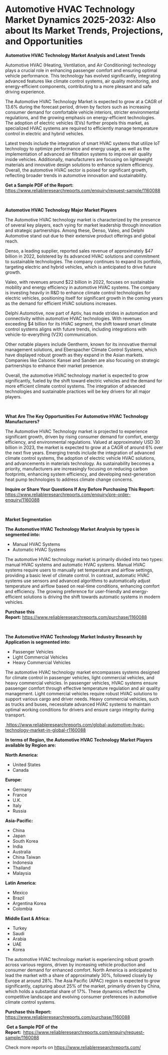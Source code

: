 <p><h1>Automotive HVAC Technology Market Dynamics 2025-2032: Also about Its Market Trends, Projections, and Opportunities</h1></p><p><strong>Automotive HVAC Technology Market Analysis and Latest Trends</strong></p>
<p><p>Automotive HVAC (Heating, Ventilation, and Air Conditioning) technology plays a crucial role in enhancing passenger comfort and ensuring optimal vehicle performance. This technology has evolved significantly, integrating advanced features like climate control systems, air quality monitoring, and energy-efficient components, contributing to a more pleasant and safe driving experience. </p><p>The Automotive HVAC Technology Market is expected to grow at a CAGR of 13.6% during the forecast period, driven by factors such as increasing consumer demand for comfortable vehicle interiors, stricter environmental regulations, and the growing emphasis on energy-efficient technologies. The adoption of electric vehicles (EVs) further propels this market, as specialized HVAC systems are required to efficiently manage temperature control in electric and hybrid vehicles. </p><p>Latest trends include the integration of smart HVAC systems that utilize IoT technology to optimize performance and energy usage, as well as the implementation of advanced air filtration systems to improve air quality inside vehicles. Additionally, manufacturers are focusing on lightweight materials and innovative design solutions to enhance system efficiency. Overall, the automotive HVAC sector is poised for significant growth, reflecting broader trends in automotive innovation and sustainability.</p></p>
<p><strong>Get a Sample PDF of the Report:&nbsp;</strong> <a href="https://www.reliableresearchreports.com/enquiry/request-sample/1160088?utm_campaign=3061&utm_medium=2&utm_source=Github&utm_content=ia&utm_term=22032025&utm_id=automotive-hvac-technology">https://www.reliableresearchreports.com/enquiry/request-sample/1160088</a></p>
<p>&nbsp;</p>
<p><strong>Automotive HVAC Technology Major Market Players</strong></p>
<p><p>The Automotive HVAC technology market is characterized by the presence of several key players, each vying for market leadership through innovation and strategic partnerships. Among these, Denso, Valeo, and Delphi Automotive stand out due to their extensive product offerings and global reach.</p><p>Denso, a leading supplier, reported sales revenue of approximately $47 billion in 2022, bolstered by its advanced HVAC solutions and commitment to sustainable technologies. The company continues to expand its portfolio, targeting electric and hybrid vehicles, which is anticipated to drive future growth.</p><p>Valeo, with revenues around $22 billion in 2022, focuses on sustainable mobility and energy efficiency in automotive HVAC systems. The company is investing heavily in R&D to enhance climate control technologies for electric vehicles, positioning itself for significant growth in the coming years as the demand for efficient HVAC solutions increases.</p><p>Delphi Automotive, now part of Aptiv, has made strides in automation and connectivity within automotive HVAC technologies. With revenues exceeding $4 billion for its HVAC segment, the shift toward smart climate control systems aligns with future trends, including integrations with vehicle-to-everything (V2X) communication.</p><p>Other notable players include Gentherm, known for its innovative thermal management solutions, and Eberspacher Climate Control Systems, which have displayed robust growth as they expand in the Asian markets. Companies like Calsonic Kansei and Sanden are also focusing on strategic partnerships to enhance their market presence.</p><p>Overall, the automotive HVAC technology market is expected to grow significantly, fueled by the shift toward electric vehicles and the demand for more efficient climate control systems. The integration of advanced technologies and sustainable practices will be key drivers for all major players.</p></p>
<p>&nbsp;</p>
<p><strong>What Are The Key Opportunities For Automotive HVAC Technology Manufacturers?</strong></p>
<p><p>The Automotive HVAC Technology market is projected to experience significant growth, driven by rising consumer demand for comfort, energy efficiency, and environmental regulations. Valued at approximately USD 30 billion in 2023, the market is expected to grow at a CAGR of around 6% over the next five years. Emerging trends include the integration of advanced climate control systems, the adoption of electric vehicle HVAC solutions, and advancements in materials technology. As sustainability becomes a priority, manufacturers are increasingly focusing on reducing carbon footprints, enhancing system efficiency, and developing next-generation heat pump technologies to address climate change concerns.</p></p>
<p><strong>Inquire or Share Your Questions If Any Before Purchasing This Report:</strong> <a href="https://www.reliableresearchreports.com/enquiry/pre-order-enquiry/1160088?utm_campaign=3061&utm_medium=2&utm_source=Github&utm_content=ia&utm_term=22032025&utm_id=automotive-hvac-technology">https://www.reliableresearchreports.com/enquiry/pre-order-enquiry/1160088</a></p>
<p>&nbsp;</p>
<p><strong>Market Segmentation</strong></p>
<p><strong>The Automotive HVAC Technology Market Analysis by types is segmented into:</strong></p>
<p><ul><li>Manual HVAC Systems</li><li>Automatic HVAC Systems</li></ul></p>
<p><p>The automotive HVAC technology market is primarily divided into two types: manual HVAC systems and automatic HVAC systems. Manual HVAC systems require users to manually set temperature and airflow settings, providing a basic level of climate control. In contrast, automatic HVAC systems use sensors and advanced algorithms to automatically adjust temperature and airflow based on real-time conditions, enhancing comfort and efficiency. The growing preference for user-friendly and energy-efficient solutions is driving the shift towards automatic systems in modern vehicles.</p></p>
<p><strong>Purchase this Report:&nbsp;</strong><a href="https://www.reliableresearchreports.com/purchase/1160088?utm_campaign=3061&utm_medium=2&utm_source=Github&utm_content=ia&utm_term=22032025&utm_id=automotive-hvac-technology">https://www.reliableresearchreports.com/purchase/1160088</a></p>
<p>&nbsp;</p>
<p><strong>The Automotive HVAC Technology Market Industry Research by Application is segmented into:</strong></p>
<p><ul><li>Passenger Vehicles</li><li>Light Commercial Vehicles</li><li>Heavy Commercial Vehicles</li></ul></p>
<p><p>The automotive HVAC technology market encompasses systems designed for climate control in passenger vehicles, light commercial vehicles, and heavy commercial vehicles. In passenger vehicles, HVAC systems ensure passenger comfort through effective temperature regulation and air quality management. Light commercial vehicles require robust HVAC solutions to support various cargo and driver needs. Heavy commercial vehicles, such as trucks and buses, necessitate advanced HVAC systems to maintain optimal working conditions for drivers and ensure cargo integrity during transport.</p></p>
<p><a href="https://www.reliableresearchreports.com/global-automotive-hvac-technology-market-in-global-r1160088?utm_campaign=3061&utm_medium=2&utm_source=Github&utm_content=ia&utm_term=22032025&utm_id=automotive-hvac-technology">&nbsp;https://www.reliableresearchreports.com/global-automotive-hvac-technology-market-in-global-r1160088</a></p>
<p><strong>In terms of Region, the Automotive HVAC Technology Market Players available by Region are:</strong></p>
<p>
    <p> <strong> North America: </strong>
        <ul>
            <li>United States</li>
            <li>Canada</li>
        </ul>
        </p> 
    <p> <strong> Europe: </strong>
        <ul>
            <li>Germany</li>
            <li>France</li>
            <li>U.K.</li>
            <li>Italy</li>
            <li>Russia</li>
        </ul>
        </p> 
    <p> <strong> Asia-Pacific: </strong>
        <ul>
            <li>China</li>
            <li>Japan</li>
            <li>South Korea</li>
            <li>India</li>
            <li>Australia</li>
            <li>China Taiwan</li>
            <li>Indonesia</li>
            <li>Thailand</li>
            <li>Malaysia</li>
        </ul>
        </p> 
    <p> <strong> Latin America: </strong>
        <ul>
            <li>Mexico</li>
            <li>Brazil</li>
            <li>Argentina Korea</li>
            <li>Colombia</li>
        </ul>
        </p> 
    <p> <strong> Middle East & Africa: </strong>
        <ul>
            <li>Turkey</li>
            <li>Saudi</li>
            <li>Arabia</li>
            <li>UAE</li>
            <li>Korea</li>
        </ul>
    </p>
    </p>
<p><p>The automotive HVAC technology market is experiencing robust growth across various regions, driven by increasing vehicle production and consumer demand for enhanced comfort. North America is anticipated to lead the market with a share of approximately 30%, followed closely by Europe at around 28%. The Asia Pacific (APAC) region is expected to grow significantly, capturing about 25% of the market, primarily driven by China, which holds a substantial share of 17%. These dynamics reflect the competitive landscape and evolving consumer preferences in automotive climate control systems.</p></p>
<p><strong>Purchase this Report: </strong><a href="https://www.reliableresearchreports.com/purchase/1160088?utm_campaign=3061&utm_medium=2&utm_source=Github&utm_content=ia&utm_term=22032025&utm_id=automotive-hvac-technology">https://www.reliableresearchreports.com/purchase/1160088</a></p>
<p>&nbsp;<strong>Get a Sample PDF of the Report:&nbsp;&nbsp;</strong><a href="https://www.reliableresearchreports.com/enquiry/request-sample/1160088?utm_campaign=3061&utm_medium=2&utm_source=Github&utm_content=ia&utm_term=22032025&utm_id=automotive-hvac-technology">https://www.reliableresearchreports.com/enquiry/request-sample/1160088</a></p>
<p><strong></strong></p>
<p>Check more reports on <a href="https://www.reliableresearchreports.com/?utm_campaign=3061&utm_medium=2&utm_source=Github&utm_content=ia&utm_term=22032025&utm_id=automotive-hvac-technology">https://www.reliableresearchreports.com/</a></p>